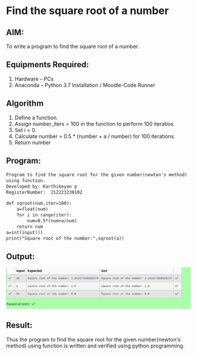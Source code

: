 # Find the square root of a number

## AIM:
To write a program to find the square root of a number.

## Equipments Required:
1. Hardware – PCs
2. Anaconda – Python 3.7 Installation / Moodle-Code Runner

## Algorithm
1. Define a function.
2. Assign number_iters = 100 in the function to perform 100 iteratios.
3. Set i = 0.
4. Calculate  number = 0.5 * (number + a / number) for 100 iterations.
5. Return number

## Program:
```
Program to find the square root for the given number(newton's method) using function.
Developed by: Karthikeyan p
RegisterNumber:  212223230102
```
```Py
def sqroot(num,iter=100):
    a=float(num)
    for i in range(iter):
        num=0.5*(num+a/num)
    return num
a=int(input())
print("Square root of the number:",sqroot(a))
```
## Output:
![output](output.png)



## Result:
Thus the program to find the square root for the given number(newton's method) using function is written and verified using python programming.
